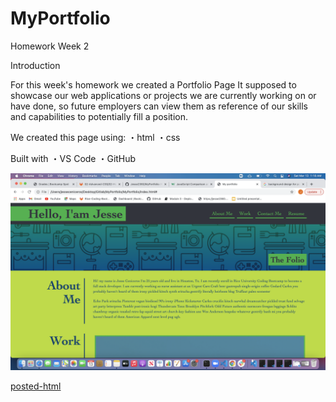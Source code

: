 # MyPortfolio
Homework Week 2

Introduction

For this week's homework we created a Portfolio Page
It supposed to showcase our web applications or projects we are currently working on or have done, so future employers can view them as reference of our skills and capabilities to potentially fill a position.

We created this page using:
 ・html
 ・css

 Built with
 ・VS Code
 ・GitHub

![photo](https://github.com/Jesse2360/MyPortfolio/blob/66c846f494a36470e5f0851fff1167c599171d7c/assets/images/screenshot.png)

[posted-html](https://jesse2360.github.io/MyPortfolio/)

